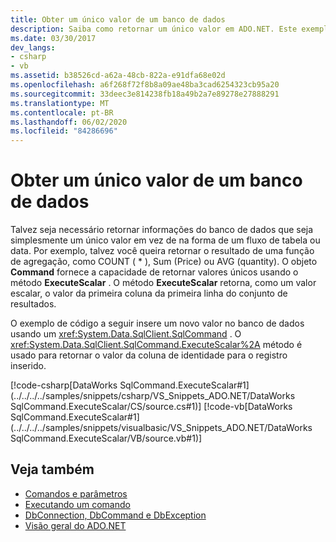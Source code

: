 ```yaml
---
title: Obter um único valor de um banco de dados
description: Saiba como retornar um único valor em ADO.NET. Este exemplo de código retorna o valor da coluna de identidade para um registro inserido.
ms.date: 03/30/2017
dev_langs:
- csharp
- vb
ms.assetid: b38526cd-a62a-48cb-822a-e91dfa68e02d
ms.openlocfilehash: a6f268f72f8b8a09ae48ba3cad6254323cb95a20
ms.sourcegitcommit: 33deec3e814238fb18a49b2a7e89278e27888291
ms.translationtype: MT
ms.contentlocale: pt-BR
ms.lasthandoff: 06/02/2020
ms.locfileid: "84286696"
---
```

# <a name="obtaining-a-single-value-from-a-database"></a>Obter um único valor de um banco de dados
Talvez seja necessário retornar informações do banco de dados que seja simplesmente um único valor em vez de na forma de um fluxo de tabela ou data. Por exemplo, talvez você queira retornar o resultado de uma função de agregação, como COUNT ( \* ), Sum (Price) ou AVG (quantity). O objeto **Command** fornece a capacidade de retornar valores únicos usando o método **ExecuteScalar** . O método **ExecuteScalar** retorna, como um valor escalar, o valor da primeira coluna da primeira linha do conjunto de resultados.  
  
 O exemplo de código a seguir insere um novo valor no banco de dados usando um <xref:System.Data.SqlClient.SqlCommand> . O <xref:System.Data.SqlClient.SqlCommand.ExecuteScalar%2A> método é usado para retornar o valor da coluna de identidade para o registro inserido.  
  
 [!code-csharp[DataWorks SqlCommand.ExecuteScalar#1](../../../../samples/snippets/csharp/VS_Snippets_ADO.NET/DataWorks SqlCommand.ExecuteScalar/CS/source.cs#1)]
 [!code-vb[DataWorks SqlCommand.ExecuteScalar#1](../../../../samples/snippets/visualbasic/VS_Snippets_ADO.NET/DataWorks SqlCommand.ExecuteScalar/VB/source.vb#1)]  
  
## <a name="see-also"></a>Veja também

- [Comandos e parâmetros](commands-and-parameters.md)
- [Executando um comando](executing-a-command.md)
- [DbConnection, DbCommand e DbException](dbconnection-dbcommand-and-dbexception.md)
- [Visão geral do ADO.NET](ado-net-overview.md)
